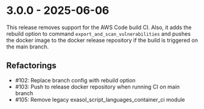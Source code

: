 # 3.0.0 - 2025-06-06

This release removes support for the AWS Code build CI.
Also, it adds the rebuild option to command `export_and_scan_vulnerabilities` and pushes the docker image to the docker release repository if the build is triggered on the main branch.

## Refactorings

 - #102: Replace branch config with rebuild option
 - #103: Push to release docker repository when running CI on main branch
 - #105: Remove legacy exasol_script_languages_container_ci module
